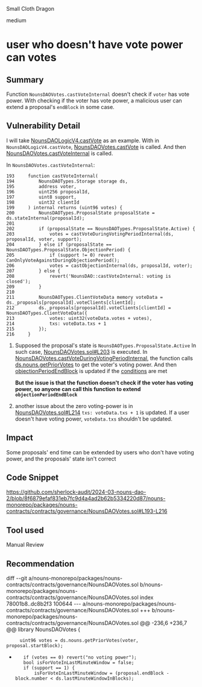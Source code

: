 Small Cloth Dragon

medium

# user who doesn't have vote power can votes

## Summary
Function `NounsDAOVotes.castVoteInternal` doesn't check if `voter` has vote power. With checking if the voter has vote power, a malicious user can extend a proposal's `endBlock` in some case.

## Vulnerability Detail
I will take [NounsDAOLogicV4.castVote](https://github.com/sherlock-audit/2024-03-nouns-dao-2/blob/8f6879efaf831eb7fc9d4a4ad2b62b5334220d87/nouns-monorepo/packages/nouns-contracts/contracts/governance/NounsDAOLogicV4.sol#L657-L659) as an example.
With in `NounsDAOLogicV4.castVote`, [NounsDAOVotes.castVote](https://github.com/sherlock-audit/2024-03-nouns-dao-2/blob/8f6879efaf831eb7fc9d4a4ad2b62b5334220d87/nouns-monorepo/packages/nouns-contracts/contracts/governance/NounsDAOVotes.sol#L70-L72) is called. And then [NounsDAOVotes.castVoteInternal](https://github.com/sherlock-audit/2024-03-nouns-dao-2/blob/8f6879efaf831eb7fc9d4a4ad2b62b5334220d87/nouns-monorepo/packages/nouns-contracts/contracts/governance/NounsDAOVotes.sol#L193-L216) is called.

In `NounsDAOVotes.castVoteInternal`:
```solidity
193     function castVoteInternal(
194         NounsDAOTypes.Storage storage ds,
195         address voter,
196         uint256 proposalId,
197         uint8 support,
198         uint32 clientId
199     ) internal returns (uint96 votes) {
200         NounsDAOTypes.ProposalState proposalState = ds.stateInternal(proposalId);
201 
202         if (proposalState == NounsDAOTypes.ProposalState.Active) {
203             votes = castVoteDuringVotingPeriodInternal(ds, proposalId, voter, support);
204         } else if (proposalState == NounsDAOTypes.ProposalState.ObjectionPeriod) {
205             if (support != 0) revert CanOnlyVoteAgainstDuringObjectionPeriod();
206             votes = castObjectionInternal(ds, proposalId, voter);
207         } else {
208             revert('NounsDAO::castVoteInternal: voting is closed');
209         }
210 
211         NounsDAOTypes.ClientVoteData memory voteData = ds._proposals[proposalId].voteClients[clientId];
212         ds._proposals[proposalId].voteClients[clientId] = NounsDAOTypes.ClientVoteData({
213             votes: uint32(voteData.votes + votes),
214             txs: voteData.txs + 1
215         });
216     }
```
1. Supposed the proposal's state is `NounsDAOTypes.ProposalState.Active`
In such case, [NounsDAOVotes.sol#L203](https://github.com/sherlock-audit/2024-03-nouns-dao-2/blob/8f6879efaf831eb7fc9d4a4ad2b62b5334220d87/nouns-monorepo/packages/nouns-contracts/contracts/governance/NounsDAOVotes.sol#L203) is executed.
In [NounsDAOVotes.castVoteDuringVotingPeriodInternal](https://github.com/sherlock-audit/2024-03-nouns-dao-2/blob/8f6879efaf831eb7fc9d4a4ad2b62b5334220d87/nouns-monorepo/packages/nouns-contracts/contracts/governance/NounsDAOVotes.sol#L226-L278), the function calls [ds.nouns.getPriorVotes](https://github.com/sherlock-audit/2024-03-nouns-dao-2/blob/8f6879efaf831eb7fc9d4a4ad2b62b5334220d87/nouns-monorepo/packages/nouns-contracts/contracts/governance/NounsDAOVotes.sol#L237C24-L237C46) to get the voter's voting power. And then [objectionPeriodEndBlock](https://github.com/sherlock-audit/2024-03-nouns-dao-2/blob/8f6879efaf831eb7fc9d4a4ad2b62b5334220d87/nouns-monorepo/packages/nouns-contracts/contracts/governance/NounsDAOVotes.sol#L267-L269) is updated if the [conditions](https://github.com/sherlock-audit/2024-03-nouns-dao-2/blob/8f6879efaf831eb7fc9d4a4ad2b62b5334220d87/nouns-monorepo/packages/nouns-contracts/contracts/governance/NounsDAOVotes.sol#L255-L266) are met

    **But the issue is that the function doesn't check if the voter has voting power, so anyone can call this function to extend `objectionPeriodEndBlock`**

2. another issue about the zero voting-power is in [NounsDAOVotes.sol#L214](https://github.com/sherlock-audit/2024-03-nouns-dao-2/blob/8f6879efaf831eb7fc9d4a4ad2b62b5334220d87/nouns-monorepo/packages/nouns-contracts/contracts/governance/NounsDAOVotes.sol#L214) `txs: voteData.txs + 1` is updated. 
If a user doesn't have voting power, `voteData.txs` shouldn't be updated.

## Impact
Some proposals' end time can be extended by users who don't have voting power, and the proposals' state isn't correct

## Code Snippet
https://github.com/sherlock-audit/2024-03-nouns-dao-2/blob/8f6879efaf831eb7fc9d4a4ad2b62b5334220d87/nouns-monorepo/packages/nouns-contracts/contracts/governance/NounsDAOVotes.sol#L193-L216

## Tool used

Manual Review

## Recommendation
diff --git a/nouns-monorepo/packages/nouns-contracts/contracts/governance/NounsDAOVotes.sol b/nouns-monorepo/packages/nouns-contracts/contracts/governance/NounsDAOVotes.sol
index 78001b8..dc8b2f3 100644
--- a/nouns-monorepo/packages/nouns-contracts/contracts/governance/NounsDAOVotes.sol
+++ b/nouns-monorepo/packages/nouns-contracts/contracts/governance/NounsDAOVotes.sol
@@ -236,6 +236,7 @@ library NounsDAOVotes {
 
         uint96 votes = ds.nouns.getPriorVotes(voter, proposal.startBlock);
 
+        if (votes == 0) revert("no voting power");
         bool isForVoteInLastMinuteWindow = false;
         if (support == 1) {
             isForVoteInLastMinuteWindow = (proposal.endBlock - block.number < ds.lastMinuteWindowInBlocks);
